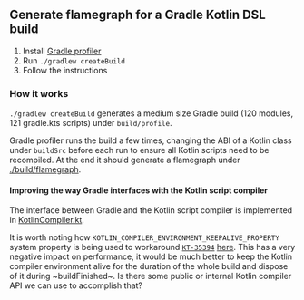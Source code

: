 ## Generate flamegraph for a Gradle Kotlin DSL build 

1. Install [Gradle profiler](https://github.com/gradle/gradle-profiler)
2. Run `./gradlew createBuild`
3. Follow the instructions

### How it works 

`./gradlew createBuild` generates a medium size Gradle build (120 modules, 121 gradle.kts scripts) under `build/profile`.

Gradle profiler runs the build a few times, changing the ABI of a Kotlin class under `buildSrc` before each run to ensure all Kotlin scripts need to be recompiled. At the end it should generate a flamegraph under [./build/flamegraph](./build/flamegraph).

#### Improving the way Gradle interfaces with the Kotlin script compiler 

The interface between Gradle and the Kotlin script compiler is implemented in [KotlinCompiler.kt](https://github.com/gradle/gradle/blob/176e1c4818c68a01eb7aa7a248eee19a71414716/subprojects/kotlin-dsl/src/main/kotlin/org/gradle/kotlin/dsl/support/KotlinCompiler.kt#L88-L87).

It is worth noting how `KOTLIN_COMPILER_ENVIRONMENT_KEEPALIVE_PROPERTY` system property is being used to workaround [`KT-35394`](https://youtrack.jetbrains.com/issue/KT-35394) [here](https://github.com/gradle/gradle/blob/176e1c4818c68a01eb7aa7a248eee19a71414716/subprojects/kotlin-dsl/src/main/kotlin/org/gradle/kotlin/dsl/support/KotlinCompiler.kt#L375-L390). This has a very negative impact on performance, it would be much better to keep the Kotlin compiler environment alive for the duration of the whole build and dispose of it during ~buildFinished~. Is there some public or internal Kotlin compiler API we can use to accomplish that?
